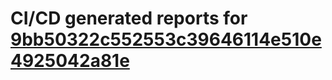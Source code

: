 # CI/CD generated reports for [9bb50322c552553c39646114e510e4925042a81e](https://github.com/hydephp/develop/commit/9bb50322c552553c39646114e510e4925042a81e)
